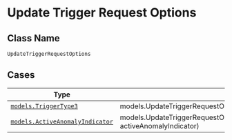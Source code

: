 
# Update Trigger Request Options

## Class Name

`UpdateTriggerRequestOptions`

## Cases

| Type | Factory Method |
|  --- | --- |
| [`models.TriggerType3`](../../../doc/models/trigger-type-3.md) | models.UpdateTriggerRequestOptionsContainer.FromTriggerType3(models.TriggerType3 triggerType3) |
| [`models.ActiveAnomalyIndicator`](../../../doc/models/active-anomaly-indicator.md) | models.UpdateTriggerRequestOptionsContainer.FromActiveAnomalyIndicator(models.ActiveAnomalyIndicator activeAnomalyIndicator) |

